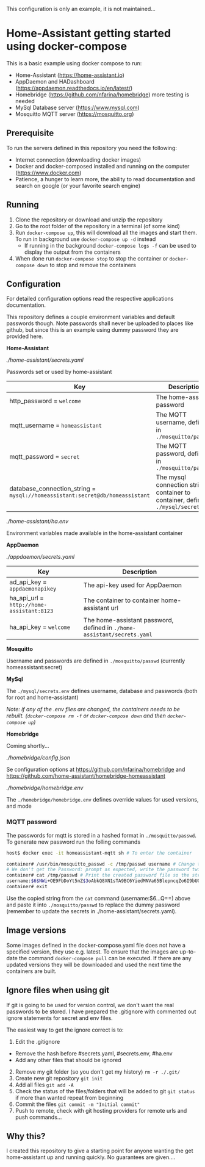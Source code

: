 This configuration is only an example, it is not maintained...

# Home-Assistant getting started using docker-compose

This is a basic example using docker compose to run:
* Home-Assistant (https://home-assistant.io)
* AppDaemon and HADashboard (https://appdaemon.readthedocs.io/en/latest/)
* Homebridge (https://github.com/nfarina/homebridge) more testing is needed
* MySql Database server (https://www.mysql.com)
* Mosquitto MQTT server (https://mosquitto.org)

## Prerequisite

To run the servers defined in this repository you need the following:

* Internet connection (downloading docker images)
* Docker and docker-composed installed and running on the computer (https://www.docker.com)
* Patience, a hunger to learn more, the ability to read documentation and search on google (or your favorite search engine)

## Running

1. Clone the repository or download and unzip the repository
2. Go to the root folder of the repository in a terminal (of some kind)
3. Run `docker-compose up`, this will download all the images and start them. To run in background use `docker-compose up -d` instead
    - If running in the background `docker-compose logs -f` can be used to display the output from the containers
4. When done run `docker-compose stop` to stop the container or `docker-compose down` to stop and remove the containers

## Configuration

For detailed configuration options read the respective applications documentation.

This repository defines a couple environment variables and default passwords though. Note passwords shall never be uploaded to places like github, but since this is an example using dummy password they are provided  here.

**Home-Assistant**

*./home-assistant/secrets.yaml*

Passwords set or used by home-assistant

Key | Description
--------------------------|---------------------------------------------------
http_password = `welcome` | The home-assistant password
mqtt_username = `homeassistant` | The MQTT username, defined in `./mosquitto/passwd`
mqtt_password = `secret` |  The MQTT password, defined in `./mosquitto/passwd`
database_connection_string = `mysql://homeassistant:secret@db/homeassistant` | The mysql connection string container to container, defined in `./mysql/secrets.env`

*./home-assistant/ha.env*

Environment variables made available in the home-assistant container

**AppDaemon**

*./appdaemon/secrets.yaml*

Key | Description
-------------------------------|------------------------------------------------
ad_api_key = `appdaemonapikey` | The api-key used for AppDaemon
ha_api_url = `http://home-assistant:8123` | The container to container home-assistant url
ha_api_key = `welcome` | The home-assistant password, defined in `./home-assistant/secrets.yaml`

**Mosquitto**

Username and passwords are defined in `./mosquitto/passwd` (currently homeassistant:secret)

**MySql**

The `./mysql/secrets.env` defines username, database and passwords (both for root and home-assistant)

*Note: if any of the .env files are changed, the containers needs to be rebuilt. (`docker-compose rm -f` or `docker-compose down` and then `docker-compose up`)*

**Homebridge**

Coming shortly...

*./homebridge/config.json*

Se configuration options at https://github.com/nfarina/homebridge and https://github.com/home-assistant/homebridge-homeassistant

*./homebridge/homebridge.env*

The `./homebridge/homebridge.env` defines override values for used versions, and mode 

### MQTT password

The passwords for mqtt is stored in a hashed format in `./mosquitto/passwd`. To generate new password run the folling commands

```bash
host$ docker exec -it homeassistant-mqtt sh # To enter the container

container# /usr/bin/mosquitto_passwd -c /tmp/passwd username # Change the username
# We don't get the Password: prompt as expected, write the password twice anyway
container# cat /tmp/passwd # Print the created password file so the string can be copied 
username:$6$NWi+OE9FbDoYt5nZ$3oAbkQ8XN1sTA9BC6YiedMNVa65BlepncqZo6I9bUQCcN/JKEeMx4qNOji7iFji61mRnjHiwM7vIkV6EUnH/Aw==
container# exit
```

Use the copied string from the `cat` command (username:$6...Q==) above and paste it into `./mosquitto/passwd` to replace the dummy password (remember to update the secrets in ./home-assistant/secrets.yaml). 

## Image versions

Some images defined in the docker-compose.yaml file does not have a specified version, they use e.g. latest. To ensure that the images are up-to-date the command `docker-compose pull` can be executed. If there are any updated versions they will be downloaded and used the next time the containers are built.

## Ignore files when using git

If git is going to be used for version control, we don't want the real passwords to be stored. I have prepared the .gitignore with commented out ignore statements for secret and env files.

The easiest way to get the ignore correct is to:

1. Edit the .gitignore
  - Remove the hash before #secrets.yaml, #secrets.env, #ha.env
  - Add any other files that should be ignored
2. Remove my git folder (so you don't get my history) `rm -r ./.git/`
3. Create new git repository `git init`
4. Add all files `git add -A`
5. Check the status of the files/folders that will be added to git `git status` if more than wanted repeat from beginning
6. Commit the files `git commit -m "Initial commit"`
7. Push to remote, check with git hosting providers for remote urls and push commands... 

## Why this?

I created this repository to give a starting point for anyone wanting the get home-assistant up and running quickly. No guarantees are given....



